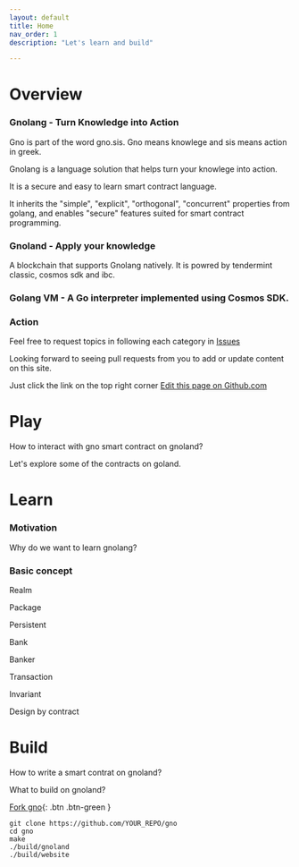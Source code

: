 ```yaml
---
layout: default
title: Home
nav_order: 1
description: "Let's learn and build"

---
```




# Overview


### Gnolang - Turn Knowledge into Action

Gno is part of the word gno.sis. Gno means knowlege and sis means action in greek. 

Gnolang is a language solution that helps turn your knowlege into action. 

It is a secure and easy to learn smart contract language.

It inherits the "simple", "explicit", "orthogonal", "concurrent" properties from golang, and enables "secure" features suited for smart contract programming. 

### Gnoland - Apply your knowledge 

A blockchain that supports Gnolang natively. It is powred by tendermint classic, cosmos sdk and ibc. 

### Golang VM - A Go interpreter implemented using Cosmos SDK.




### Action

Feel free to request topics in following each category in
[Issues](https://github.com/piux2/learn_gno/issues)

Looking forward to seeing pull requests from you to add or update content on this site. 

Just click the link on the top right corner
[Edit this page on Github.com](https://github.com/piux2/learn_gno/tree/gh-pages/index.md)


# Play

How to interact with gno smart contract on gnoland? 

Let's explore some of the contracts on goland.



# Learn

### Motivation

Why do we want to learn gnolang?



### Basic concept

Realm

Package

Persistent

Bank

Banker

Transaction

Invariant

Design by contract

# Build 


How to write a smart contrat on gnoland?

What to build on gnoland?





[Fork gno](https://github.com/gnolang/gno/fork){: .btn .btn-green }

    git clone https://github.com/YOUR_REPO/gno
    cd gno
    make
    ./build/gnoland
    ./build/website
    
    
